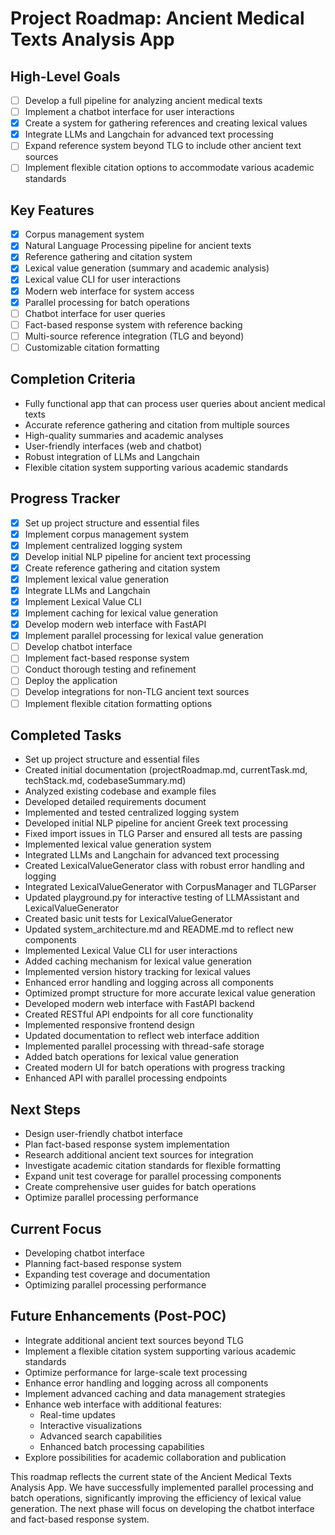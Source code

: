 # Project Roadmap: Ancient Medical Texts Analysis App

## High-Level Goals
- [ ] Develop a full pipeline for analyzing ancient medical texts
- [ ] Implement a chatbot interface for user interactions
- [x] Create a system for gathering references and creating lexical values
- [x] Integrate LLMs and Langchain for advanced text processing
- [ ] Expand reference system beyond TLG to include other ancient text sources
- [ ] Implement flexible citation options to accommodate various academic standards

## Key Features
- [x] Corpus management system
- [x] Natural Language Processing pipeline for ancient texts
- [x] Reference gathering and citation system
- [x] Lexical value generation (summary and academic analysis)
- [x] Lexical value CLI for user interactions
- [x] Modern web interface for system access
- [x] Parallel processing for batch operations
- [ ] Chatbot interface for user queries
- [ ] Fact-based response system with reference backing
- [ ] Multi-source reference integration (TLG and beyond)
- [ ] Customizable citation formatting

## Completion Criteria
- Fully functional app that can process user queries about ancient medical texts
- Accurate reference gathering and citation from multiple sources
- High-quality summaries and academic analyses
- User-friendly interfaces (web and chatbot)
- Robust integration of LLMs and Langchain
- Flexible citation system supporting various academic standards

## Progress Tracker
- [x] Set up project structure and essential files
- [x] Implement corpus management system
- [x] Implement centralized logging system
- [x] Develop initial NLP pipeline for ancient text processing
- [x] Create reference gathering and citation system
- [x] Implement lexical value generation
- [x] Integrate LLMs and Langchain
- [x] Implement Lexical Value CLI
- [x] Implement caching for lexical value generation
- [x] Develop modern web interface with FastAPI
- [x] Implement parallel processing for lexical value generation
- [ ] Develop chatbot interface
- [ ] Implement fact-based response system
- [ ] Conduct thorough testing and refinement
- [ ] Deploy the application
- [ ] Develop integrations for non-TLG ancient text sources
- [ ] Implement flexible citation formatting options

## Completed Tasks
- Set up project structure and essential files
- Created initial documentation (projectRoadmap.md, currentTask.md, techStack.md, codebaseSummary.md)
- Analyzed existing codebase and example files
- Developed detailed requirements document
- Implemented and tested centralized logging system
- Developed initial NLP pipeline for ancient Greek text processing
- Fixed import issues in TLG Parser and ensured all tests are passing
- Implemented lexical value generation system
- Integrated LLMs and Langchain for advanced text processing
- Created LexicalValueGenerator class with robust error handling and logging
- Integrated LexicalValueGenerator with CorpusManager and TLGParser
- Updated playground.py for interactive testing of LLMAssistant and LexicalValueGenerator
- Created basic unit tests for LexicalValueGenerator
- Updated system_architecture.md and README.md to reflect new components
- Implemented Lexical Value CLI for user interactions
- Added caching mechanism for lexical value generation
- Implemented version history tracking for lexical values
- Enhanced error handling and logging across all components
- Optimized prompt structure for more accurate lexical value generation
- Developed modern web interface with FastAPI backend
- Created RESTful API endpoints for all core functionality
- Implemented responsive frontend design
- Updated documentation to reflect web interface addition
- Implemented parallel processing with thread-safe storage
- Added batch operations for lexical value generation
- Created modern UI for batch operations with progress tracking
- Enhanced API with parallel processing endpoints

## Next Steps
- Design user-friendly chatbot interface
- Plan fact-based response system implementation
- Research additional ancient text sources for integration
- Investigate academic citation standards for flexible formatting
- Expand unit test coverage for parallel processing components
- Create comprehensive user guides for batch operations
- Optimize parallel processing performance

## Current Focus
- Developing chatbot interface
- Planning fact-based response system
- Expanding test coverage and documentation
- Optimizing parallel processing performance

## Future Enhancements (Post-POC)
- Integrate additional ancient text sources beyond TLG
- Implement a flexible citation system supporting various academic standards
- Optimize performance for large-scale text processing
- Enhance error handling and logging across all components
- Implement advanced caching and data management strategies
- Enhance web interface with additional features:
  - Real-time updates
  - Interactive visualizations
  - Advanced search capabilities
  - Enhanced batch processing capabilities
- Explore possibilities for academic collaboration and publication

This roadmap reflects the current state of the Ancient Medical Texts Analysis App. We have successfully implemented parallel processing and batch operations, significantly improving the efficiency of lexical value generation. The next phase will focus on developing the chatbot interface and fact-based response system.
